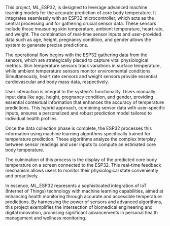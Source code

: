 This project, ML_ESP32, is designed to leverage advanced machine learning models for the accurate prediction of core body temperature. It integrates seamlessly with an ESP32 microcontroller, which acts as the central processing unit for gathering crucial sensor data. These sensors include those measuring skin temperature, ambient temperature, heart rate, and weight. The combination of real-time sensor inputs and user-provided data such as age, height, pregnancy condition, and gender allows the system to generate precise predictions.

The operational flow begins with the ESP32 gathering data from the sensors, which are strategically placed to capture vital physiological metrics. Skin temperature sensors track variations in surface temperature, while ambient temperature sensors monitor environmental conditions. Simultaneously, heart rate sensors and weight sensors provide essential cardiovascular and body mass data, respectively.

User interaction is integral to the system's functionality. Users manually input data like age, height, pregnancy condition, and gender, providing essential contextual information that enhances the accuracy of temperature predictions. This hybrid approach, combining sensor data with user-specific inputs, ensures a personalized and robust prediction model tailored to individual health profiles.

Once the data collection phase is complete, the ESP32 processes this information using machine learning algorithms specifically trained for temperature prediction. These algorithms analyze the complex interplay between sensor readings and user inputs to compute an estimated core body temperature.

The culmination of this process is the display of the predicted core body temperature on a screen connected to the ESP32. This real-time feedback mechanism allows users to monitor their physiological state conveniently and proactively.

In essence, ML_ESP32 represents a sophisticated integration of IoT (Internet of Things) technology with machine learning capabilities, aimed at enhancing health monitoring through accurate and accessible temperature predictions. By harnessing the power of sensors and advanced algorithms, this project exemplifies the intersection of biomedical engineering and digital innovation, promising significant advancements in personal health management and wellness monitoring.

